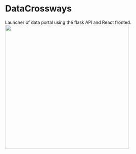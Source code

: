 # DataCrossways

Launcher of data portal using the flask API and React fronted. 
<img src="https://user-images.githubusercontent.com/32603869/176252040-ea9d4a75-1247-40c1-ab07-ef15f577035d.png" width="400">
